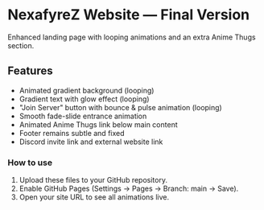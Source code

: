 # NexafyreZ Website — Final Version

Enhanced landing page with looping animations and an extra Anime Thugs section.

## Features
- Animated gradient background (looping)
- Gradient text with glow effect (looping)
- "Join Server" button with bounce & pulse animation (looping)
- Smooth fade-slide entrance animation
- Animated Anime Thugs link below main content
- Footer remains subtle and fixed
- Discord invite link and external website link

### How to use
1. Upload these files to your GitHub repository.
2. Enable GitHub Pages (Settings → Pages → Branch: main → Save).
3. Open your site URL to see all animations live.
